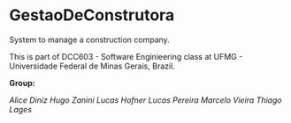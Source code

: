 # GestaoDeConstrutora
System to manage a construction company.

This is part of DCC603 - Software Enginieering class at UFMG - Universidade Federal de Minas Gerais, Brazil.

**Group:**

*Alice Diniz*
*Hugo Zanini*
*Lucas Hofner*
*Lucas Pereira*
*Marcelo Vieira*
*Thiago Lages*
